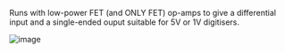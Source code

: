 Runs with low-power FET (and ONLY FET) op-amps to give a differential input and a single-ended ouput suitable for 5V or 1V digitisers. 

![image](https://github.com/user-attachments/assets/a05ef175-b9ee-4563-bb79-667478d07759)
